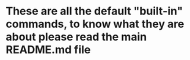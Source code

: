 # These are all the default "built-in" commands, to know what they are about please read the main README.md file
